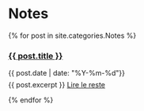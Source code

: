 

<h1>Notes</h1>
<div class="posts">
  {% for post in site.categories.Notes %}
   <article class="post">

   <h3 style="margin-bottom:0">
   
   <a href="{{ site.baseurl }}{{ post.url }}">{{ post.title }}</a>
      </h3>
      <div class="date">
        {{ post.date | date: "%Y-%m-%d"}}
      </div>
           <p style="margin-top: .5em;">
        {{ post.excerpt }} <a href="{{ site.baseurl }}{{ post.url }}" class="read-more"><span class="fa fa-arrow-right"></span> Lire le reste</a>
      </p>


   </article>
    
  {% endfor %}
</div>

